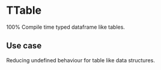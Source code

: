 # TTable
100% Compile time typed dataframe like tables.

## Use case
Reducing undefined behaviour for table like data structures.



